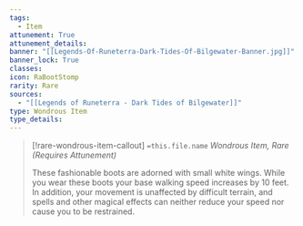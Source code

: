 ```yaml
---
tags:
  - Item
attunement: True
attunement_details: 
banner: "[[Legends-Of-Runeterra-Dark-Tides-Of-Bilgewater-Banner.jpg]]"
banner_lock: True
classes:
icon: RaBootStomp
rarity: Rare
sources:
  - "[[Legends of Runeterra - Dark Tides of Bilgewater]]"
type: Wondrous Item
type_details: 
---
```

>[!rare-wondrous-item-callout] `=this.file.name`
>*Wondrous Item, Rare (Requires Attunement)*
>
>These fashionable boots are adorned with small white wings. While you wear these boots your base walking speed increases by 10 feet. In addition, your movement is unaffected by difficult terrain, and spells and other magical effects can neither reduce your speed nor cause you to be restrained.
>
>

